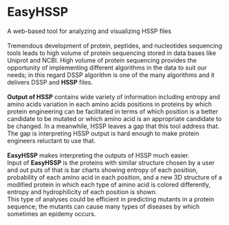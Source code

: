 # EasyHSSP
A web-based tool for analyzing and visualizing HSSP files
</br></br>
Tremendous development of protein, peptides, and nucleotides sequencing tools leads to high
volume of protein sequencing stored in data bases like Uniprot and NCBI. High volume of protein
sequencing provides the opportunity of implementing different algorithms in the data to suit our
needs; in this regard DSSP algorithm is one of the many algorithms and it delivers DSSP and <b>HSSP</b>
files.
</br></br>
<b>Output of HSSP</b> contains wide variety of information including entropy and amino acids variation
in each amino acids positions in proteins by which protein engineering can be facilitated in terms
of which position is a better candidate to be mutated or which amino acid is an appropriate
candidate to be changed. In a meanwhile, HSSP leaves a gap that this tool address that. The gap
is interpreting HSSP output is hard enough to make protein engineers reluctant to use that.
</br></br>
<b>EasyHSSP</b> makes interpreting the outputs of HSSP much easier. 
</br>
Input of <b>EasyHSSP</b> is the proteins with similar structure chosen
by a user and out puts of that is bar charts showing entropy of each position, probability of each
amino acid in each position, and a new 3D structure of a modified protein in which each type of
amino acid is colored differently, entropy and hydrophilicity of each position is shown.
</br>
This type of analyses could be efficient in predicting mutants in a protein sequence; the mutants
can cause many types of diseases by which sometimes an epidemy occurs.
